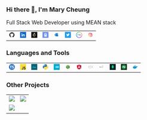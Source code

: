 <h3 align="left">Hi there 👋, I'm Mary Cheung</h3>
<p>Full Stack Web Developer using MEAN stack</p>
<table>
  <tr>
    <td>
        <a href="https://github.com/mzoengc/">
            <img src="./img/github.jpg" width="16" height="16" alt="Github"></img>
        </a>
    </td>
    <td>
        <a href="https://www.linkedin.com/in/marymwc/">
            <img src="./img/linkedin.jpg" width="16" height="16" alt="linkedin"></img>
        </a>
    </td>
    <td>
        <a href="https://leetcode.com/mzoengc/">
            <img src="./img/leetcode.jpg" width="16" height="16" alt="Leetcode"></img>
        </a>
    </td>
    <td>
        <a href="mailto:mingwai.cheung@pm.me">
            <img src="./img/protonmail.jpg" width="16" height="16" alt="Protonmail"></img>
        </a>
    </td>
    <td>
        <a href="mailto:mingwai.cheung@hotmail.com">
            <img src="./img/outlook.png" width="16" height="16" alt="Hotmail"></img>
        </a>
    </td>
    <td>
        <a href="https://twitter.com/mzhkca/">
            <img src="./img/twitter.jpg" width="16" height="16" alt="Twitter"></img>
        </a>
    </td>
    <td>
        <a href="https://www.facebook.com/mzhkca/">
            <img src="./img/facebook.jpg" width="16" height="16" alt="Facebook"></img>
        </a>
    </td>
    <td>
        <a href="https://www.instagram.com/mzhkca/">
            <img src="./img/instagram.jpg" width="16" height="16" alt="Instagram"></img>
        </a>
    </td>
  </tr>
</table>
<h3 id="tools">Languages and Tools</h3>
<table>
  <tr>
    <td>
        <img src="./img/typescript.jpg" width="16" height="16" alt="TypeScript"></img>
    </td>
    <td>
        <img src="./img/javascript.jpg" width="16" height="16" alt="JavaScript"></img>
    </td>
    <td>
        <img src="./img/java.png" width="16" height="16" alt="JAVA"></img>
    </td>
    <td>
        <img src="./img/python.png" width="16" height="16" alt="Python"></img>
    </td>
    <td>
        <img src="./img/golang.png" width="16" height="16" alt="Go"></img>
    </td>
    <td>
        <img src="./img/nodejs.jpg" width="16" height="16" alt="Node.Js"></img>
    </td>
    <td>
        <img src="./img/angular.jpg" width="16" height="16" alt="Angular"></img>
    </td>
    <td>
        <img src="./img/expressjs.png" width="16" height="16" alt="Express.Js"></img>
    </td>
    <td>
        <img src="./img/mysql.png" width="16" height="16" alt="MySQL"></img>
    </td>
    <td>
        <img src="./img/mongodb.png" width="16" height="16" alt="MongoDB"></img>
    </td>
    <td>
        <img src="./img/nginx.jpg" width="16" height="16" alt="Nginx"></img>
    </td>
    <td>
        <img src="./img/docker.jpg" width="16" height="16" alt="Docker"></img>
    </td>
  </tr>
</table>
<h3 id="projects">Other Projects</h3>
<table>
    <tr>
        <td>
            <a href="https://github.com/oncedevhk/vlivego">
                <img src="https://github-readme-stats.vercel.app/api/pin/?username=oncedevhk&repo=vlivego&theme=dark&show_owner=true"/>
            </a>
        </td>
        <td>
            <a href="https://github.com/onceming/FinalYearProject">
                <img src="https://github-readme-stats.vercel.app/api/pin/?username=onceming&repo=FinalYearProject&theme=dark&show_owner=true"/>
            </a>
        </td>
    </tr>
    <tr>
        <td>
            <a href="https://github.com/petsmary/ASRS">
                <img src="https://github-readme-stats.vercel.app/api/pin/?username=petsmary&repo=ASRS&theme=dark&show_owner=true"/>
            </a>
        </td>
    </tr>
</table>
